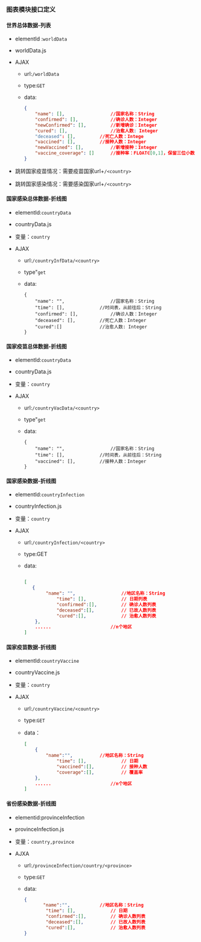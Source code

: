 ### 图表模块接口定义

#### 世界总体数据-列表

+ elementId :`worldData`

+ worldData.js

+ AJAX

  + url:`/worldData`

  + type:`GET`

  + data:

    ```json
    {
        "name": [],					//国家名称：String
        "confirmed": [],			//确诊人数：Integer
        "newConfirmed": [],         //新增确诊：Integer
        "cured": [],				//治愈人数: Integer
        "deceased": [],			//死亡人数：Intege 
        "vaccined": [],			//接种人数：Integer
        "newVaccined": [],			//新增接种：Integer
        "vaccine_coverage": []		//接种率：FLOAT∈[0,1]，保留三位小数
    }
    ```
  
+ 跳转国家疫苗情况：需要疫苗国家url+`/<country>`

+ 跳转国家感染情况：需要感染国家url+`/<country>`

#### 国家感染总体数据-折线图

+ elementId:`countryData`

+ countryData.js

+ 变量：`country`

+ AJAX

  + url:`/countryInfData/<country>`

  + type"`get`

  + data:

    ```
    {
        "name": "",					//国家名称：String				
        "time": [],				//时间表，从前往后：String
        "confirmed": [],			//确诊人数：Integer
        "deceased": [],			//死亡人数：Integer
        "cured":[]				//治愈人数: Integer
    }
    ```
    

#### 国家疫苗总体数据-折线图

+ elementId:`countryData`

+ countryData.js

+ 变量：`country`

+ AJAX

  + url:`/countryVacData/<country>`

  + type"`get`

  + data:

    ```
    {
        "name": "",					//国家名称：String				
        "time": [],				//时间表，从前往后：String
        "vaccined": [],			//接种人数：Integer
    }
    ```

    

#### 国家感染数据-折线图

+ elementId:`countryInfection`

+ countryInfection.js

+ 变量：`country`

+ AJAX

  + url:`/countryInfection/<country>`

  + type:GET

  + data:

    ```json
    
    [
       {
            "name": "",					//地区名称：String
       			"time": [], 			// 日期列表 
       			"confirmed":[],  		// 确诊人数列表
        		"deceased":[],    		// 已故人数列表
        		"cured":[],				// 治愈人数列表
    	},
    	......						//n个地区
    ]
    ```

#### 国家疫苗数据-折线图

+ elementId:`countryVaccine`

+ countryVaccine.js

+ 变量：`country`

+ AJAX

  + url:`/countryVaccine/<country>`

  + type:`GET`

  + data：

    ```json
    [
        {
            "name":"",			//地区名称：String
        		"time": [], 			// 日期 
        		"vaccined":[], 			// 接种人数
        		"coverage":[],			// 覆盖率			
        },
    	......						//n个地区
    ]
    ```

#### 省份感染数据-折线图

+ elementid:provinceInfection

+ provinceInfection.js

+ 变量：```country,province```

+ AJXA

  + url:```/provinceInfection/country/<province>```

  + type:```GET```

  + data:

    ```json
    {
           "name":"",			//地区名称：String
        	"time": [], 			// 日期 
        	"confirmed":[],  		// 确诊人数列表
        	"deceased":[],    		// 已故人数列表
        	"cured":[],				// 治愈人数列表			
    }
    ```
    
    